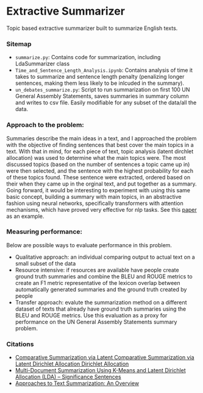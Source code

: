 # Extractive Summarizer
Topic based extractive summarizer built to summarize English texts.

### Sitemap
- `summarize.py`: Contains code for summarization, including LdaSummarizer class
- `Time_and_Sentence_Length_Analysis.ipynb`: Contains analysis of time it takes to summarize and sentence length penalty (penalizing longer sentences, making them less likely to be inlcuded in the summary).
- `un_debates_summarize.py`: Script to run summarization on first 100 UN General Assembly Statements, saves summaries in summary column and writes to csv file. Easily modifiable for any subset of the data/all the data.

### Approach to the problem:
Summaries describe the main ideas in a text, and I approached the problem with the objective of finding sentences that best cover the main topics in a text. With that in mind, for each piece of text, topic analysis (latent dirchlet allocation) was used to determine what the main topics were. The most discussed topics (based on the number of sentences a topic came up in) were then selected, and the sentence with the highest probability for each of these topics found. These sentence were extracted, ordered based on their when they came up in the orginal text, and put together as a summary. Going forward, it would be interesting to experiment with using this same basic concept, building a summary with main topics, in an abstractive fashion using neural networks, specifically transformers with attention mechanisms, which have proved very effective for nlp tasks. See this [paper](https://arxiv.org/pdf/2010.10323.pdf) as an example.

### Measuring performance:
Below are possible ways to evaluate performance in this problem.

- Qualitative approach: an individual comparing output to actual text on a small subset of the data
- Resource intensive: if resources are available have people create ground truth summaries and combine the BLEU and ROUGE metrics to create an F1 metric representative of the lexicon overlap between automatically generated summaries and the ground truth created by people
- Transfer approach: evalute the summarization method on a different dataset of texts that already have ground truth summaries using the BLEU and ROUGE metrics. Use this evaluation as a proxy for performance on the UN General Assembly Statements summary problem.

### Citations
- [Comparative Summarization via Latent Comparative Summarization via Latent Dirichlet Allocation Dirichlet Allocation](https://citeseerx.ist.psu.edu/viewdoc/download?doi=10.1.1.415.9405&rep=rep1&type=pdf)
- [Multi-Document Summarization Using K-Means and Latent Dirichlet Allocation (LDA) – Significance Sentences](https://www.sciencedirect.com/science/article/pii/S1877050918315138)
- [Approaches to Text Summarization: An Overview](https://www.kdnuggets.com/2019/01/approaches-text-summarization-overview.html)
